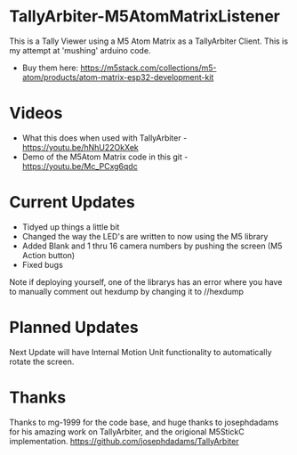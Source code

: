 # TallyArbiter-M5AtomMatrixListener
This is a Tally Viewer using a M5 Atom Matrix as a TallyArbiter Client.
This is my attempt at 'mushing' arduino code.
* Buy them here:
https://m5stack.com/collections/m5-atom/products/atom-matrix-esp32-development-kit

# Videos

* What this does when used with TallyArbiter - https://youtu.be/hNhU22OkXek
* Demo of the M5Atom Matrix code in this git - https://youtu.be/Mc_PCxg6qdc

# Current Updates
* Tidyed up things a little bit
* Changed the way the LED's are written to now using the M5 library
* Added Blank and 1 thru 16 camera numbers by pushing the screen (M5 Action button)
* Fixed bugs

Note if deploying yourself, one of the librarys has an error where you have to manually comment out hexdump by changing it to //hexdump

# Planned Updates
Next Update will have Internal Motion Unit functionality to automatically rotate the screen.

# Thanks
Thanks to mg-1999 for the code base, and huge thanks to josephdadams for his amazing work on TallyArbiter, and the origional M5StickC implementation.
https://github.com/josephdadams/TallyArbiter
